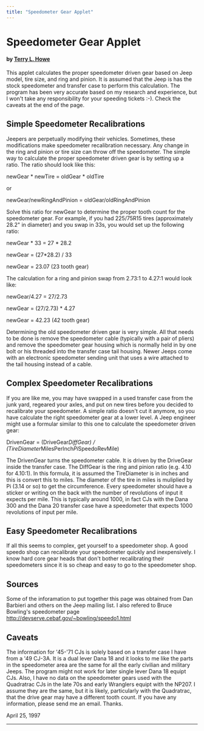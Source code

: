 ```yaml
---
title: "Speedometer Gear Applet"
---
```


# Speedometer Gear Applet

#### by [Terry L. Howe](mailto:txh3202@worldnet.att.net)

This applet calculates the proper speedometer driven gear based on Jeep
model, tire size, and ring and pinion.  It is assumed that the Jeep is
has the stock speedometer and transfer case to perform this calculation.
The program has been very accurate based on my research and experience,
but I won't take any responsibility for your speeding tickets :-).  Check
the caveats at the end of the page.

## Simple Speedometer Recalibrations

Jeepers are perpetually modifying their vehicles.  Sometimes, these
modifications make speedometer recalibration necessary.  Any change
in the ring and pinion or tire size can throw off the speedometer.
The simple way to calculate the proper speedometer driven gear is
by setting up a ratio.  The ratio should look like this:

newGear * newTire = oldGear * oldTire

or

newGear/newRingAndPinion = oldGear/oldRingAndPinion

Solve this ratio for newGear to determine the proper tooth count for the
speedometer gear.  For example, if you had 225/75R15 tires (approximately
28.2" in diameter) and you swap in 33s, you would set up the following
ratio:

newGear * 33 = 27 * 28.2

newGear = (27*28.2) / 33

newGear = 23.07  (23 tooth gear)

The calculation for a ring and pinion swap from 2.73:1 to 4.27:1 would look
like:

newGear/4.27 = 27/2.73

newGear = (27/2.73) * 4.27

newGear = 42.23 (42 tooth gear)

Determining the old speedometer driven gear is very simple.  All that needs
to be done is remove the speedometer cable (typically with a pair of pliers)
and remove the speedometer gear housing which is normally held in by one bolt
or his threaded into the transfer case tail housing.  Newer Jeeps come with
an electronic speedometer sending unit that uses a wire attached to the
tail housing instead of a cable.

## Complex Speedometer Recalibrations

If you are like me, you may have swapped in a used transfer case from the
junk yard, regeared your axles, and put on new tires before you decided to
recalibrate your speedometer.  A simple ratio doesn't cut it anymore, so
you have calculate the right speedometer gear at a lower level.  A Jeep
engineer might use a formular similar to this one to calculate the
speedometer driven gear:

DrivenGear =  (DriveGear*DiffGear) / (TireDiameter*MilesPerInch*Pi*SpeedoRevMile)

The DrivenGear turns the speedometer cable.  It is driven by the
DriveGear inside the transfer case.  The DiffGear is the ring and pinion ratio
(e.g. 4.10 for 4.10:1).  In this formula, it is assumed the TireDiameter is in
inches and this is convert this to miles.    The diameter of the tire in miles
is muliplied by Pi (3.14 or so) to get the circumference.  Every speedometer
should have a sticker or writing on the back with the number of revolutions
of input it expects per mile.  This is typically around 1000, in fact CJs
with the Dana 300 and the Dana 20 transfer case have a speedometer that
expects 1000 revolutions of input per mile.

## Easy Speedometer Recalibrations

If all this seems to complex, get yourself to a speedometer shop.  A good
speedo shop can recalibrate your speedometer quickly and inexpensively.
I know hard core gear heads that don't bother recalibrating their speedometers
since it is so cheap and easy to go to the speedometer shop.

## Sources

Some of the inforamation to put together this page was obtained from Dan
Barbieri and others on the Jeep mailing list.  I also refered to Bruce
Bowling's speedometer page
[
http://devserve.cebaf.gov/~bowling/speedo1.html
](http://devserve.cebaf.gov/~bowling/speedo1.html)

## Caveats

The information for '45-'71 CJs is solely based on a transfer case I have
from a '49 CJ-3A.  It is a dual lever Dana 18 and it looks to me like the
parts in the speedometer area are the same for all the early civilian and
military Jeeps.  The program might not work for later single lever Dana 18
equipt CJs.  Also, I have no data on the speedometer gears used with the
Quadratrac CJs in the late 70s and early Wranglers equipt with the NP207.
I assume they are the same, but it is likely, particularly with the Quadratrac,
that the drive gear may have a different tooth count.  If you have any
information, please send me an email.  Thanks.

April 25, 1997

---